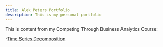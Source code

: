 ```yaml
---
title: Alek Peters Portfolio
description: This is my personal portfolio
---
```


This is content from my Competing Through Business Analytics Course:

-[Time Series Decomposition](/timeseries/index.md)

